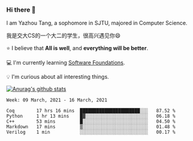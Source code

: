 ### Hi there 👋
I am Yazhou Tang, a sophomore in SJTU, majored in Computer Science.

我是交大CS的一个大二的学生，很高兴遇见你:smile:

:star: I believe that **All is well**, and **everything will be better**.

:computer: I'm currently learning [Software Foundations](https://softwarefoundations.cis.upenn.edu/).

:bulb: I'm curious about all interesting things.

[![Anurag's github stats](https://github-readme-stats.vercel.app/api?username=ADSWT518&count_private=true)](https://github.com/anuraghazra/github-readme-stats)

<!--START_SECTION:waka-->
```text
Week: 09 March, 2021 - 16 March, 2021

Coq        17 hrs 16 mins  ██████████████████████░░░   87.52 % 
Python     1 hr 13 mins    █▓░░░░░░░░░░░░░░░░░░░░░░░   06.18 % 
C++        53 mins         █░░░░░░░░░░░░░░░░░░░░░░░░   04.50 % 
Markdown   17 mins         ▒░░░░░░░░░░░░░░░░░░░░░░░░   01.48 % 
Verilog    1 min           ░░░░░░░░░░░░░░░░░░░░░░░░░   00.17 % 
```
<!--END_SECTION:waka-->

<!--
**ADSWT518/ADSWT518** is a ✨ _special_ ✨ repository because its `README.md` (this file) appears on your GitHub profile.

Here are some ideas to get you started:

- 🔭 I’m currently working on ...
- 🌱 I’m currently learning ...
- 👯 I’m looking to collaborate on ...
- 🤔 I’m looking for help with ...
- 💬 Ask me about ...
- 📫 How to reach me: ...
- 😄 Pronouns: ...
- ⚡ Fun fact: ...
-->
